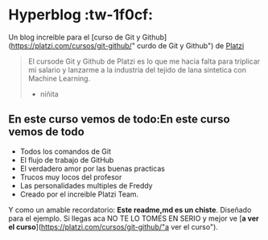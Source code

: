 # Hyperblog :tw-1f0cf:
Un blog increible para el [curso de Git y Github](https://platzi.com/cursos/git-github/" curdo de Git y Github") de [Platzi](https://platzi.com/"Platzi")
>El cursode Git y Github de Platzi es lo que me hacia falta para triplicar mi salario y lanzarme a la industria del tejido de lana sintetica con Machine Learning.
> - niñita

## En este curso vemos de todo:En este curso vemos de todo
* Todos los comandos de Git
* El flujo de trabajo de GitHub
* El verdadero amor por las buenas practicas
* Trucos muy locos del profesor
* Las personalidades multiples de Freddy
* Creado por el increible Platzi Team.

Y como un amable recordatorio: **Este readme,md es un chiste**. Diseñado para el ejemplo. Si llegas aca NO TE LO TOMES EN SERIO y mejor ve [**a ver el curso**](https://platzi.com/cursos/git-github/"a ver el curso").

